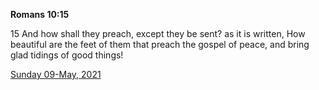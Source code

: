 **Romans 10:15**

15 And how shall they preach, except they be sent? as it is written, How beautiful are the feet of them that preach the gospel of peace, and bring glad tidings of good things!

[Sunday 09-May, 2021](https://t.me/s/daily_scripture)
